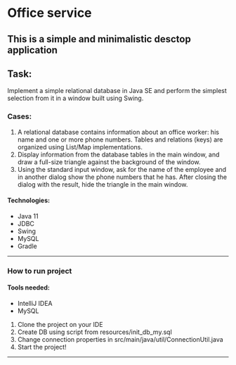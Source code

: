 # Office service

This is a simple and minimalistic desctop application
---

## Task:
Implement a simple relational database in Java SE and perform the simplest selection from it in a window built using Swing.

### Cases:
1. A relational database contains information about an office worker: his name and one or more phone numbers. Tables and relations (keys) are organized using List/Map implementations.
2. Display information from the database tables in the main window, and draw a full-size triangle against the background of the window.
3. Using the standard input window, ask for the name of the employee and in another dialog show the phone numbers that he has. After closing the dialog with the result, hide the triangle in the main window.

#### Technologies:
- Java 11
- JDBC
- Swing
- MySQL
- Gradle

---

### How to run project

#### Tools needed:

- IntelliJ IDEA
- MySQL

1. Clone the project on your IDE
2. Create DB using script from resources/init_db_my.sql
3. Change connection properties in src/main/java/util/ConnectionUtil.java
4. Start the project!

---

